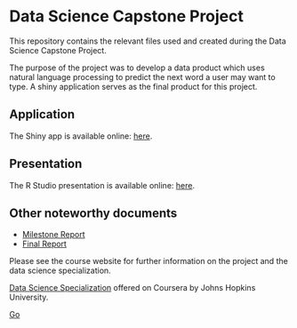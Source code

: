 # Data Science Capstone Project

This repository contains the relevant files used and created during the Data Science Capstone Project.

The purpose of the project was to develop a data product which uses natural language processing to predict the next word a user may want to type. A shiny application serves as the final product for this project.

## Application
The Shiny app is available online: <a href="http://45.55.48.122/" target="_blank">here</a>.
## Presentation
The R Studio presentation is available online: <a href="http://rpubs.com/wowkazmir/547094" target="_blank">here</a>.



## Other noteworthy documents

* [Milestone Report](https://rpubs.com/wowkazmir/535853)
* [Final Report](http://rpubs.com/wowkazmir/546921)

Please see the course website for further information on the project and the data science specialization.

[Data Science Specialization](https://www.coursera.org/specializations/jhu-data-science)
offered on Coursera by Johns Hopkins University.


<a href="http://stackoverflow.com" target="_blank">Go</a>

